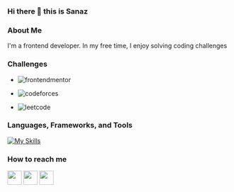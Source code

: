 ### Hi there 👋 this is Sanaz

### About Me

I'm a frontend developer. In my free time, I enjoy solving coding challenges

### Challenges

- ![frontendmentor](https://www.frontendmentor.io/home)

- ![codeforces](https://codeforces.com/profile/sanaz)

- ![leetcode](https://leetcode.com/Sanazii/)

### Languages, Frameworks, and Tools

[![My Skills](https://skillicons.dev/icons?i=react,js,html,css,tailwind,bootstrap,materialui,git,github,vscode,linux&perline=4&theme=dark)](https://skillicons.dev)

### How to reach me

[<img src="https://www.vectorlogo.zone/logos/linkedin/linkedin-tile.svg" width="32">](https://www.linkedin.com/in/sanaz-bahmani/) [<img src="https://www.vectorlogo.zone/logos/instagram/instagram-tile.svg" width="32">](https://www.instagram.com/sanaz_frontend_journey) [<img src="https://www.vectorlogo.zone/logos/telegram/telegram-tile.svg" width="32">](http://t.me/sbahmanii)

<!--
**SanazBHMN/SanazBHMN** is a ✨ _special_ ✨ repository because its `README.md` (this file) appears on your GitHub profile.

Here are some ideas to get you started:

- 🔭 I’m currently working on ...
- 🌱 I’m currently learning ...
- 👯 I’m looking to collaborate on ...
- 🤔 I’m looking for help with ...
- 💬 Ask me about ...
- 📫 How to reach me: ...
- 😄 Pronouns: ...
- ⚡ Fun fact: ...
-->
